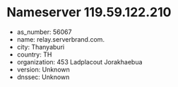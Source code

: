 # Nameserver 119.59.122.210

* as_number: 56067
* name: relay.serverbrand.com.
* city: Thanyaburi
* country: TH
* organization: 453 Ladplacout Jorakhaebua
* version: Unknown
* dnssec: Unknown
